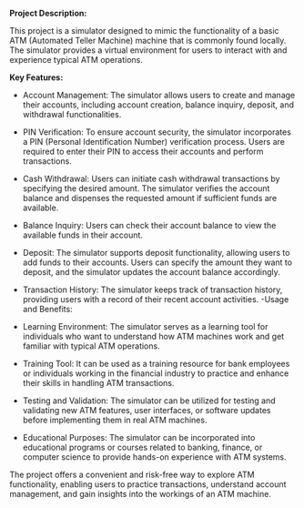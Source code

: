**Project Description:**

This project is a simulator designed to mimic the functionality of a basic ATM (Automated Teller Machine) machine that is commonly found locally. The simulator provides a virtual environment for users to interact with and experience typical ATM operations.

**Key Features:**

- Account Management: The simulator allows users to create and manage their accounts, including account creation, balance inquiry, deposit, and withdrawal functionalities.
- PIN Verification: To ensure account security, the simulator incorporates a PIN (Personal Identification Number) verification process. Users are required to enter their PIN to access their accounts and perform transactions.
- Cash Withdrawal: Users can initiate cash withdrawal transactions by specifying the desired amount. The simulator verifies the account balance and dispenses the requested amount if sufficient funds are available.
- Balance Inquiry: Users can check their account balance to view the available funds in their account.
- Deposit: The simulator supports deposit functionality, allowing users to add funds to their accounts. Users can specify the amount they want to deposit, and the simulator updates the account balance accordingly.
- Transaction History: The simulator keeps track of transaction history, providing users with a record of their recent account activities.
-Usage and Benefits:

- Learning Environment: The simulator serves as a learning tool for individuals who want to understand how ATM machines work and get familiar with typical ATM operations.
- Training Tool: It can be used as a training resource for bank employees or individuals working in the financial industry to practice and enhance their skills in handling ATM transactions.
- Testing and Validation: The simulator can be utilized for testing and validating new ATM features, user interfaces, or software updates before implementing them in real ATM machines.
- Educational Purposes: The simulator can be incorporated into educational programs or courses related to banking, finance, or computer science to provide hands-on experience with ATM systems.

The project offers a convenient and risk-free way to explore ATM functionality, enabling users to practice transactions, understand account management, and gain insights into the workings of an ATM machine.
